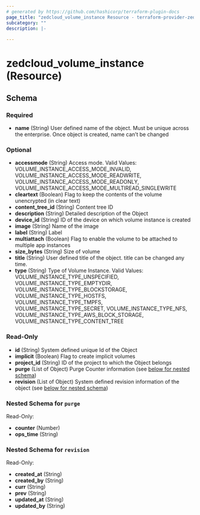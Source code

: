 ```yaml
---
# generated by https://github.com/hashicorp/terraform-plugin-docs
page_title: "zedcloud_volume_instance Resource - terraform-provider-zedcloud"
subcategory: ""
description: |-
  
---
```


# zedcloud_volume_instance (Resource)





<!-- schema generated by tfplugindocs -->
## Schema

### Required

- **name** (String) User defined name of the object. Must be unique across the enterprise. Once object is created, name can’t be changed

### Optional

- **accessmode** (String) Access mode. Valid Values: VOLUME_INSTANCE_ACCESS_MODE_INVALID, VOLUME_INSTANCE_ACCESS_MODE_READWRITE, VOLUME_INSTANCE_ACCESS_MODE_READONLY, VOLUME_INSTANCE_ACCESS_MODE_MULTIREAD_SINGLEWRITE
- **cleartext** (Boolean) Flag to keep the contents of the volume unencrypted (in clear text)
- **content_tree_id** (String) Content tree ID
- **description** (String) Detailed description of the Object
- **device_id** (String) ID of the device on which volume instance is created
- **image** (String) Name of the image
- **label** (String) Label
- **multiattach** (Boolean) Flag to enable the volume to be attached to multiple app instances
- **size_bytes** (String) Size of volume
- **title** (String) User defined title of the object. title can be changed any time.
- **type** (String) Type of Volume Instance. Valid Values: VOLUME_INSTANCE_TYPE_UNSPECIFIED, VOLUME_INSTANCE_TYPE_EMPTYDIR, VOLUME_INSTANCE_TYPE_BLOCKSTORAGE, VOLUME_INSTANCE_TYPE_HOSTFS, VOLUME_INSTANCE_TYPE_TMPFS, VOLUME_INSTANCE_TYPE_SECRET, VOLUME_INSTANCE_TYPE_NFS, VOLUME_INSTANCE_TYPE_AWS_BLOCK_STORAGE, VOLUME_INSTANCE_TYPE_CONTENT_TREE

### Read-Only

- **id** (String) System defined unique Id of the Object
- **implicit** (Boolean) Flag to create implicit volumes
- **project_id** (String) ID of the project to which the Object belongs
- **purge** (List of Object) Purge Counter information (see [below for nested schema](#nestedatt--purge))
- **revision** (List of Object) System defined revision information of the object (see [below for nested schema](#nestedatt--revision))

<a id="nestedatt--purge"></a>
### Nested Schema for `purge`

Read-Only:

- **counter** (Number)
- **ops_time** (String)


<a id="nestedatt--revision"></a>
### Nested Schema for `revision`

Read-Only:

- **created_at** (String)
- **created_by** (String)
- **curr** (String)
- **prev** (String)
- **updated_at** (String)
- **updated_by** (String)


